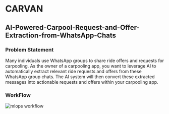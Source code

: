 # CARVAN

## AI-Powered-Carpool-Request-and-Offer-Extraction-from-WhatsApp-Chats

### Problem Statement
Many individuals use WhatsApp groups to share ride offers and requests for carpooling. As the owner of a carpooling app, you want to leverage AI to automatically extract relevant ride requests and offers from these WhatsApp group chats. The AI system will then convert these extracted messages into actionable requests and offers within your carpooling app.

### WorkFlow
![mlops workflow](https://github.com/mannahilmiftah/AI-Powered-Carpool-Request-and-Offer-Extraction-from-WhatsApp-Chats/assets/127336809/1f635aeb-5c4a-4686-b7f5-b22ce9874e42)
